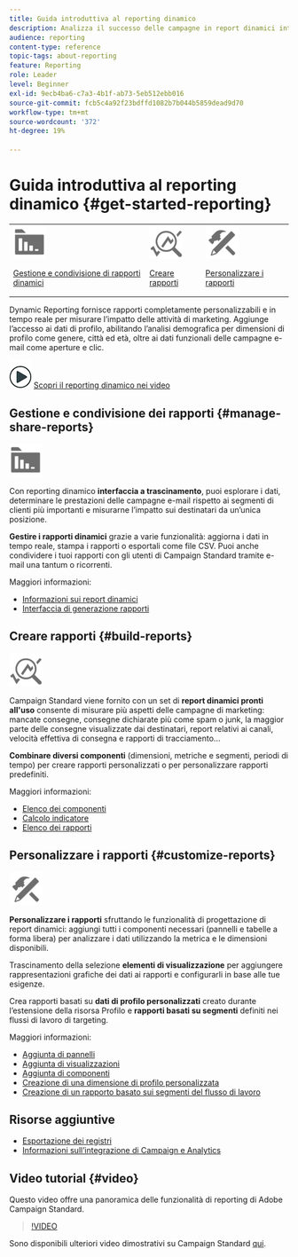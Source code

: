 ```yaml
---
title: Guida introduttiva al reporting dinamico
description: Analizza il successo delle campagne in report dinamici integrati o personalizzati.
audience: reporting
content-type: reference
topic-tags: about-reporting
feature: Reporting
role: Leader
level: Beginner
exl-id: 9ecb4ba6-c7a3-4b1f-ab73-5eb512ebb016
source-git-commit: fcb5c4a92f23bdffd1082b7b044b5859dead9d70
workflow-type: tm+mt
source-wordcount: '372'
ht-degree: 19%

---
```


# Guida introduttiva al reporting dinamico {#get-started-reporting}

<table>
<tr>
<td><img src="assets/do-not-localize/icon_manage.svg" width="60px"><p><a href="#manage-share-reports">Gestione e condivisione di rapporti dinamici</a></p></td>
<td><img src="assets/do-not-localize/icon_build.svg" width="60px"><p><a href="#build-reports">Creare rapporti</a></p></td>
<td><img src="assets/do-not-localize/icon_customize.svg" width="60px"><p><a href="#customize-reports">Personalizzare i rapporti</a></p></td></tr>
</table>

Dynamic Reporting fornisce rapporti completamente personalizzabili e in tempo reale per misurare l’impatto delle attività di marketing. Aggiunge l’accesso ai dati di profilo, abilitando l’analisi demografica per dimensioni di profilo come genere, città ed età, oltre ai dati funzionali delle campagne e-mail come aperture e clic.

![](assets/do-not-localize/how-to-video.png) [Scopri il reporting dinamico nei video](#video)

## Gestione e condivisione dei rapporti {#manage-share-reports}

<img src="assets/do-not-localize/icon_manage.svg" width="60px">

Con reporting dinamico **interfaccia a trascinamento**, puoi esplorare i dati, determinare le prestazioni delle campagne e-mail rispetto ai segmenti di clienti più importanti e misurarne l’impatto sui destinatari da un’unica posizione.

**Gestire i rapporti dinamici** grazie a varie funzionalità: aggiorna i dati in tempo reale, stampa i rapporti o esportali come file CSV. Puoi anche condividere i tuoi rapporti con gli utenti di Campaign Standard tramite e-mail una tantum o ricorrenti.

Maggiori informazioni:

* [Informazioni sui report dinamici](../../reporting/using/about-dynamic-reports.md)
* [Interfaccia di generazione rapporti](../../reporting/using/reporting-interface.md)

## Creare rapporti {#build-reports}

<img src="assets/do-not-localize/icon_build.svg" width="60px">

Campaign Standard viene fornito con un set di **report dinamici pronti all&#39;uso** consente di misurare più aspetti delle campagne di marketing: mancate consegne, consegne dichiarate più come spam o junk, la maggior parte delle consegne visualizzate dai destinatari, report relativi ai canali, velocità effettiva di consegna e rapporti di tracciamento...

**Combinare diversi componenti** (dimensioni, metriche e segmenti, periodi di tempo) per creare rapporti personalizzati o per personalizzare rapporti predefiniti.

Maggiori informazioni:

* [Elenco dei componenti](../../reporting/using/list-of-components-.md)
* [Calcolo indicatore](../../reporting/using/indicator-calculation.md)
* [Elenco dei rapporti](../../reporting/using/defining-the-report-period.md)

## Personalizzare i rapporti {#customize-reports}

<img src="assets/do-not-localize/icon_customize.svg" width="60px">

**Personalizzare i rapporti** sfruttando le funzionalità di progettazione di report dinamici: aggiungi tutti i componenti necessari (pannelli e tabelle a forma libera) per analizzare i dati utilizzando la metrica e le dimensioni disponibili.

Trascinamento della selezione **elementi di visualizzazione** per aggiungere rappresentazioni grafiche dei dati ai rapporti e configurarli in base alle tue esigenze.

Crea rapporti basati su **dati di profilo personalizzati** creato durante l’estensione della risorsa Profilo e **rapporti basati su segmenti** definiti nei flussi di lavoro di targeting.

Maggiori informazioni:

* [Aggiunta di pannelli](../../reporting/using/adding-panels.md)
* [Aggiunta di visualizzazioni](../../reporting/using/adding-visualizations.md)
* [Aggiunta di componenti](../../reporting/using/adding-components.md)
* [Creazione di una dimensione di profilo personalizzata](../../reporting/using/creating-a-custom-profile-dimension.md)
* [Creazione di un rapporto basato sui segmenti del flusso di lavoro](../../reporting/using/creating-a-report-workflow-segment.md)

## Risorse aggiuntive

* [Esportazione dei registri](../../automating/using/exporting-logs.md)
* [Informazioni sull’integrazione di Campaign e Analytics](../../integrating/using/about-campaign-analytics-integration.md)

## Video tutorial {#video}

Questo video offre una panoramica delle funzionalità di reporting di Adobe Campaign Standard.

>[!VIDEO](https://video.tv.adobe.com/v/23021?quality=12&captions=eng)

Sono disponibili ulteriori video dimostrativi su Campaign Standard [qui](https://experienceleague.adobe.com/docs/campaign-standard-learn/tutorials/overview.html?lang=it).
